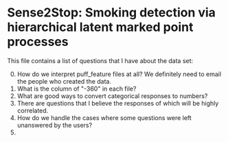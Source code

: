 # Sense2Stop: Smoking detection via hierarchical latent marked point processes  #

This file contains a list of questions that I have about the data set:

0. How do we interpret puff_feature files at all? We definitely need to email the people who created the data.
1. What is the column of "-360" in each file?
2. What are good ways to convert categorical responses to numbers?
3. There are questions that I believe the responses of which will be highly correlated. 
4. How do we handle the cases where some questions were left unanswered by the users?
5. 
